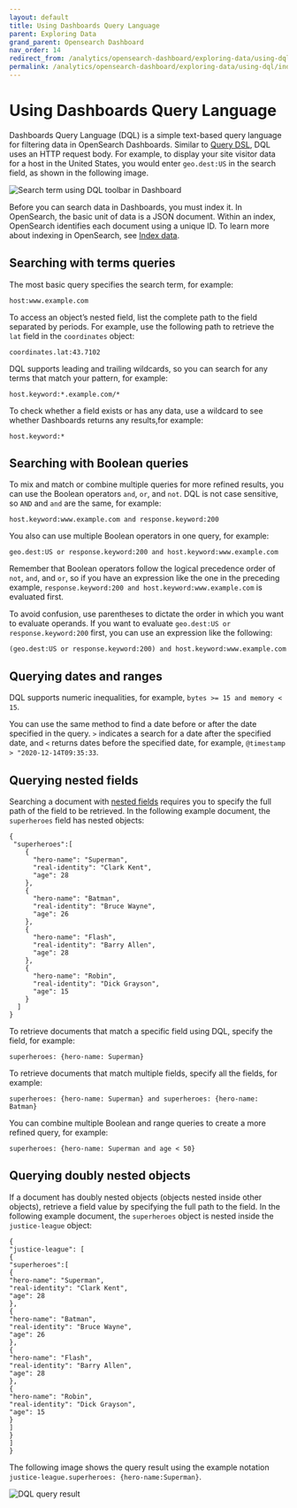 ```yaml
---
layout: default
title: Using Dashboards Query Language
parent: Exploring Data
grand_parent: Opensearch Dashboard
nav_order: 14
redirect_from: /analytics/opensearch-dashboard/exploring-data/using-dql/
permalink: /analytics/opensearch-dashboard/exploring-data/using-dql/index.html
---
```


# Using Dashboards Query Language

Dashboards Query Language (DQL) is a simple text-based query language for filtering data in OpenSearch Dashboards. Similar to  [Query DSL](https://opensearch.org/docs/latest/opensearch/query-dsl/index), DQL uses an HTTP request body. For example, to display your site visitor data for a host in the United States, you would enter  `geo.dest:US`  in the search field, as shown in the following image.

![Search term using DQL toolbar in Dashboard]({{site.baseurl}}/images/exploring-data/dql-interface.png)

Before you can search data in Dashboards, you must index it. In OpenSearch, the basic unit of data is a JSON document. Within an index, OpenSearch identifies each document using a unique ID. To learn more about indexing in OpenSearch, see  [Index data](https://opensearch.org/docs/latest/opensearch/index-data).

## Searching with terms queries[](https://opensearch.org/docs/latest/dashboards/discover/dql/#searching-with-terms-queries)

The most basic query specifies the search term, for example:

```
host:www.example.com

```

To access an object’s nested field, list the complete path to the field separated by periods. For example, use the following path to retrieve the  `lat`  field in the  `coordinates`  object:

```
coordinates.lat:43.7102

```

DQL supports leading and trailing wildcards, so you can search for any terms that match your pattern, for example:

```
host.keyword:*.example.com/*

```

To check whether a field exists or has any data, use a wildcard to see whether Dashboards returns any results,for example:

```
host.keyword:*

```

## Searching with Boolean queries[](https://opensearch.org/docs/latest/dashboards/discover/dql/#searching-with-boolean-queries)

To mix and match or combine multiple queries for more refined results, you can use the Boolean operators  `and`,  `or`, and  `not`. DQL is not case sensitive, so  `AND`  and  `and`  are the same, for example:

```
host.keyword:www.example.com and response.keyword:200

```

You also can use multiple Boolean operators in one query, for example:

```
geo.dest:US or response.keyword:200 and host.keyword:www.example.com

```

Remember that Boolean operators follow the logical precedence order of  `not`,  `and`, and  `or`, so if you have an expression like the one in the preceding example,  `response.keyword:200 and host.keyword:www.example.com`  is evaluated first.

To avoid confusion, use parentheses to dictate the order in which you want to evaluate operands. If you want to evaluate  `geo.dest:US or response.keyword:200`  first, you can use an expression like the following:

```
(geo.dest:US or response.keyword:200) and host.keyword:www.example.com

```

## Querying dates and ranges[](https://opensearch.org/docs/latest/dashboards/discover/dql/#querying-dates-and-ranges)

DQL supports numeric inequalities, for example,  `bytes >= 15 and memory < 15`.

You can use the same method to find a date before or after the date specified in the query.  `>`  indicates a search for a date after the specified date, and  `<`  returns dates before the specified date, for example,  `@timestamp > "2020-12-14T09:35:33`.

## Querying nested fields[](https://opensearch.org/docs/latest/dashboards/discover/dql/#querying-nested-fields)

Searching a document with  [nested fields](https://opensearch.org/docs/latest/opensearch/supported-field-types/nested/)  requires you to specify the full path of the field to be retrieved. In the following example document, the  `superheroes`  field has nested objects:

```
{
 "superheroes":[
    {
      "hero-name": "Superman",
      "real-identity": "Clark Kent",
      "age": 28
    },
    {
      "hero-name": "Batman",
      "real-identity": "Bruce Wayne",
      "age": 26
    },
    {
      "hero-name": "Flash",
      "real-identity": "Barry Allen",
      "age": 28
    },
    {
      "hero-name": "Robin",
      "real-identity": "Dick Grayson",
      "age": 15
    }
  ]
}

```

To retrieve documents that match a specific field using DQL, specify the field, for example:

```
superheroes: {hero-name: Superman}

```

To retrieve documents that match multiple fields, specify all the fields, for example:

```
superheroes: {hero-name: Superman} and superheroes: {hero-name: Batman}

```

You can combine multiple Boolean and range queries to create a more refined query, for example:

```
superheroes: {hero-name: Superman and age < 50}

```

## Querying doubly nested objects[](https://opensearch.org/docs/latest/dashboards/discover/dql/#querying-doubly-nested-objects)

If a document has doubly nested objects (objects nested inside other objects), retrieve a field value by specifying the full path to the field. In the following example document, the  `superheroes`  object is nested inside the  `justice-league`  object:

```
{
"justice-league": [
{
"superheroes":[
{
"hero-name": "Superman",
"real-identity": "Clark Kent",
"age": 28
},
{
"hero-name": "Batman",
"real-identity": "Bruce Wayne",
"age": 26
},
{
"hero-name": "Flash",
"real-identity": "Barry Allen",
"age": 28
},
{
"hero-name": "Robin",
"real-identity": "Dick Grayson",
"age": 15
}
]
}
]
}

```

The following image shows the query result using the example notation  `justice-league.superheroes: {hero-name:Superman}`.

![DQL query result]({{site.baseurl}}/images/exploring-data/dql-query-result.png)

